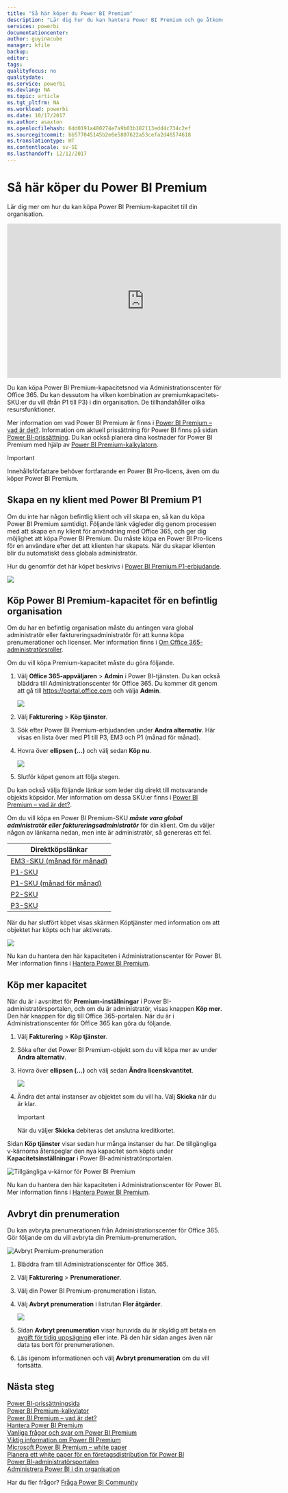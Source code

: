 ```yaml
---
title: "Så här köper du Power BI Premium"
description: "Lär dig hur du kan hantera Power BI Premium och ge åtkomst till innehåll för hela organisationen."
services: powerbi
documentationcenter: 
author: guyinacube
manager: kfile
backup: 
editor: 
tags: 
qualityfocus: no
qualitydate: 
ms.service: powerbi
ms.devlang: NA
ms.topic: article
ms.tgt_pltfrm: NA
ms.workload: powerbi
ms.date: 10/17/2017
ms.author: asaxton
ms.openlocfilehash: 6dd0191a480274e7a9b03b182113edd4c734c2ef
ms.sourcegitcommit: bb577045145b2e6e5807622a53cefa2d46574618
ms.translationtype: HT
ms.contentlocale: sv-SE
ms.lasthandoff: 12/12/2017
---
```

# <a name="how-to-purchase-power-bi-premium"></a>Så här köper du Power BI Premium
Lär dig mer om hur du kan köpa Power BI Premium-kapacitet till din organisation.

<iframe width="640" height="360" src="https://www.youtube.com/embed/NkvYs5Qp4iA?rel=0&amp;showinfo=0" frameborder="0" allowfullscreen></iframe>

Du kan köpa Power BI Premium-kapacitetsnod via Administrationscenter för Office 365. Du kan dessutom ha vilken kombination av premiumkapacitets-SKU:er du vill (från P1 till P3) i din organisation. De tillhandahåller olika resursfunktioner.

Mer information om vad Power BI Premium är finns i [Power BI Premium – vad är det?](service-premium.md). Information om aktuell prissättning för Power BI finns på sidan [Power BI-prissättning](https://powerbi.microsoft.com/pricing/). Du kan också planera dina kostnader för Power BI Premium med hjälp av [Power BI Premium-kalkylatorn](https://powerbi.microsoft.com/calculator/).

> [!IMPORTANT]
> Innehållsförfattare behöver fortfarande en Power BI Pro-licens, även om du köper Power BI Premium.
> 
> 

## <a name="create-a-new-tenant-with-power-bi-premium-p1"></a>Skapa en ny klient med Power BI Premium P1
Om du inte har någon befintlig klient och vill skapa en, så kan du köpa Power BI Premium samtidigt. Följande länk vägleder dig genom processen med att skapa en ny klient för användning med Office 365, och ger dig möjlighet att köpa Power BI Premium. Du måste köpa en Power BI Pro-licens för en användare efter det att klienten har skapats. När du skapar klienten blir du automatiskt dess globala administratör.

Hur du genomför det här köpet beskrivs i [Power BI Premium P1-erbjudande](https://signup.microsoft.com/Signup?OfferId=b3ec5615-cc11-48de-967d-8d79f7cb0af1).

![](media/service-admin-premium-purchase/premium-purchase-with-tenant.png)

## <a name="purchase-a-power-bi-premium-capacity-for-an-existing-organization"></a>Köp Power BI Premium-kapacitet för en befintlig organisation
Om du har en befintlig organisation måste du antingen vara global administratör eller faktureringsadministratör för att kunna köpa prenumerationer och licenser. Mer information finns i [Om Office 365-administratörsroller](https://support.office.com/article/About-Office-365-admin-roles-da585eea-f576-4f55-a1e0-87090b6aaa9d).

Om du vill köpa Premium-kapacitet måste du göra följande.

1. Välj **Office 365-appväljaren** > **Admin** i Power BI-tjänsten. Du kan också bläddra till Administrationscenter för Office 365. Du kommer dit genom att gå till https://portal.office.com och välja **Admin**.
   
    ![](media/service-admin-premium-purchase/o365-app-picker.png)
2. Välj **Fakturering** > **Köp tjänster**.
3. Sök efter Power BI Premium-erbjudanden under **Andra alternativ**. Här visas en lista över med P1 till P3, EM3 och P1 (månad för månad).
4. Hovra över **ellipsen (...)**  och välj sedan **Köp nu**.
   
    ![](media/service-admin-premium-purchase/premium-purchase.png)
5. Slutför köpet genom att följa stegen.

Du kan också välja följande länkar som leder dig direkt till motsvarande objekts köpsidor. Mer information om dessa SKU:er finns i [Power BI Premium – vad är det?](service-premium.md#premiumskus).

Om du vill köpa en Power BI Premium-SKU ***måste vara global administratör eller faktureringsadministratör*** för din klient. Om du väljer någon av länkarna nedan, men inte är administratör, så genereras ett fel.

| Direktköpslänkar |
| --- |
| [EM3-SKU (månad för månad)](https://portal.office.com/commerce/completeorder.aspx?OfferId=4004702D-749C-4F74-BF47-3048F1833780&adminportal=1) |
| [P1-SKU](https://portal.office.com/commerce/completeorder.aspx?OfferId=b3ec5615-cc11-48de-967d-8d79f7cb0af1&adminportal=1) |
| [P1-SKU (månad för månad)](https://portal.office.com/commerce/completeorder.aspx?OfferId=E4C8EDD3-74A1-4D42-A738-C647972FBE81&adminportal=1) |
| [P2-SKU](https://portal.office.com/commerce/completeorder.aspx?OfferId=062F2AA7-B4BC-4B0E-980F-2072102D8605&adminportal=1) |
| [P3-SKU](https://portal.office.com/commerce/completeorder.aspx?OfferId=40c7d673-375c-42a1-84ca-f993a524fed0&adminportal=1) |

När du har slutfört köpet visas skärmen Köptjänster med information om att objektet har köpts och har aktiverats.

![](media/service-admin-premium-purchase/premium-purchased.png)

Nu kan du hantera den här kapaciteten i Administrationscenter för Power BI. Mer information finns i [Hantera Power BI Premium](service-admin-premium-manage.md).

## <a name="purchase-more-capacities"></a>Köp mer kapacitet
När du är i avsnittet för **Premium-inställningar** i Power BI-administratörsportalen, och om du är administratör, visas knappen **Köp mer**. Den här knappen för dig till Office 365-portalen. När du är i Administrationscenter för Office 365 kan göra du följande.

1. Välj **Fakturering** > **Köp tjänster**.
2. Söka efter det Power BI Premium-objekt som du vill köpa mer av under **Andra alternativ**.
3. Hovra över **ellipsen (...)**  och välj sedan **Ändra licenskvantitet**.
   
    ![](media/service-admin-premium-purchase/premium-purchase-more.png)
4. Ändra det antal instanser av objektet som du vill ha. Välj **Skicka** när du är klar.
   
   > [!IMPORTANT]
   > När du väljer **Skicka** debiteras det anslutna kreditkortet.
   > 
   > 

Sidan **Köp tjänster** visar sedan hur många instanser du har. De tillgängliga v-kärnorna återspeglar den nya kapacitet som köpts under **Kapacitetsinställningar** i Power BI-administratörsportalen.

![Tillgängliga v-kärnor för Power BI Premium](media/service-admin-premium-purchase/premium-capacities.png)

Nu kan du hantera den här kapaciteten i Administrationscenter för Power BI. Mer information finns i [Hantera Power BI Premium](service-admin-premium-manage.md).

## <a name="cancel-your-subscription"></a>Avbryt din prenumeration
Du kan avbryta prenumerationen från Administrationscenter för Office 365. Gör följande om du vill avbryta din Premium-prenumeration.

![](media/service-admin-premium-purchase/premium-cancel-subscription.png "Avbryt Premium-prenumeration")

1. Bläddra fram till Administrationscenter för Office 365.
2. Välj **Fakturering** > **Prenumerationer**.
3. Välj din Power BI Premium-prenumeration i listan.
4. Välj **Avbryt prenumeration** i listrutan **Fler åtgärder**.
   
    ![](media/service-admin-premium-purchase/o365-more-actions.png)
5. Sidan **Avbryt prenumeration** visar huruvida du är skyldig att betala en [avgift för tidig uppsägning](https://support.office.com/article/early-termination-fees-6487d4de-401a-466f-8bc3-c0beb5cc40d3) eller inte. På den här sidan anges även när data tas bort för prenumerationen.
6. Läs igenom informationen och välj **Avbryt prenumeration** om du vill fortsätta.

## <a name="next-steps"></a>Nästa steg
[Power BI-prissättningsida](https://powerbi.microsoft.com/pricing/)  
[Power BI Premium-kalkylator](https://powerbi.microsoft.com/calculator/)  
[Power BI Premium – vad är det?](service-premium.md)  
[Hantera Power BI Premium](service-admin-premium-manage.md)  
[Vanliga frågor och svar om Power BI Premium](service-premium-faq.md)  
[Viktig information om Power BI Premium](service-premium-release-notes.md)  
[Microsoft Power BI Premium – white paper](https://aka.ms/pbipremiumwhitepaper)  
[Planera ett white paper för en företagsdistribution för Power BI](https://aka.ms/pbienterprisedeploy)  
[Power BI-administratörsportalen](service-admin-portal.md)  
[Administrera Power BI i din organisation](service-admin-administering-power-bi-in-your-organization.md)  

Har du fler frågor? [Fråga Power BI Community](http://community.powerbi.com/)

